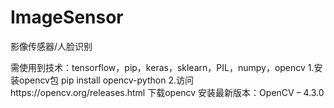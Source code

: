 # ImageSensor
影像传感器/人脸识别

需使用到技术：tensorflow，pip，keras，sklearn，PIL，numpy，opencv
1.安装opencv包
pip install opencv-python
2.访问https://opencv.org/releases.html  下载opencv  安装最新版本：OpenCV – 4.3.0
